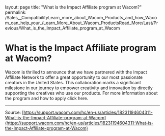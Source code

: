 layout: page
title: "What is the Impact Affiliate program at Wacom?"
permalink: /Sales__CompatibilityLearn_more_about_Wacom_Products_and_how_Wacom_can_help_your_/Learn_More_About_Wacom_ProductsRead_More/Last/Previous/What_is_the_Impact_Affiliate_program_at_Wacom

# What is the Impact Affiliate program at Wacom?

Wacom is thrilled to announce that we have partnered with the Impact Affiliate Network to offer a great opportunity to our most passionate creators in the United States. This collaboration marks a significant milestone in our journey to empower creativity and innovation by directly supporting the creatives who use our products. For more information about the program and how to apply click here.

---
Source: [https://support.wacom.com/hc/en-us/articles/18231194604311-What-is-the-Impact-Affiliate-program-at-Wacom](https://support.wacom.com/hc/en-us/articles/18231194604311-What-is-the-Impact-Affiliate-program-at-Wacom)
